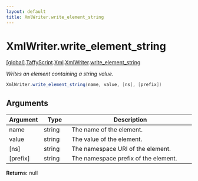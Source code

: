 ```yaml
---
layout: default
title: XmlWriter.write_element_string
---
```


# XmlWriter.write_element_string

[\[global\]]({{site.baseurl}}/docs/).[TaffyScript]({{site.baseurl}}/docs/TaffyScript/).[Xml]({{site.baseurl}}/docs/TaffyScript/Xml/).[XmlWriter]({{site.baseurl}}/docs/TaffyScript/Xml/XmlWriter/).[write_element_string]({{site.baseurl}}/docs/TaffyScript/Xml/XmlWriter/write_element_string/)

_Writes an element containing a string value._

```cs
XmlWriter.write_element_string(name, value, [ns], [prefix])
```

## Arguments

<table>
  <col width="15%">
  <col width="15%">
  <thead>
    <tr>
      <th>Argument</th>
      <th>Type</th>
      <th>Description</th>
    </tr>
  </thead>
  <tbody>
    <tr>
      <td>name</td>
      <td>string</td>
      <td>The name of the element.</td>
    </tr>
    <tr>
      <td>value</td>
      <td>string</td>
      <td>The value of the element.</td>
    </tr>
    <tr>
      <td>[ns]</td>
      <td>string</td>
      <td>The namespace URI of the element.</td>
    </tr>
    <tr>
      <td>[prefix]</td>
      <td>string</td>
      <td>The namespace prefix of the element.</td>
    </tr>
  </tbody>
</table>

**Returns:** null
